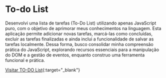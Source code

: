 # To-do List
 
<p>Desenvolvi uma lista de tarefas (To-Do List) utilizando apenas JavaScript puro, com o objetivo de aprimorar meus conhecimentos na linguagem. Esta aplicação permite adicionar novas tarefas, marcá-las como concluídas, excluir as tarefas finalizadas e ainda inclui a funcionalidade de salvar as tarefas localmente. Dessa forma, busco consolidar minha compreensão prática do JavaScript, explorando recursos essenciais para a manipulação do DOM e a gestão de eventos, enquanto construo uma ferramenta funcional e prática.</p>

[Visitar TO-DO List](https://caiofcsousa.github.io/To_do_list/){:target="_blank"} 
